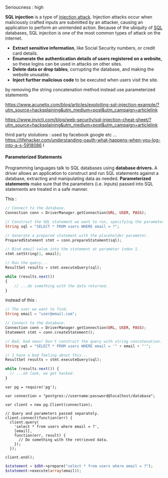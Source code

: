 Serioucness : high 

**SQL injection** is a type of [injection attack](https://hacksplaining.com/glossary/code-injection). Injection attacks occur when maliciously crafted inputs are submitted by an attacker, causing an application to perform an unintended action. Because of the ubiquity of [SQL](https://hacksplaining.com/glossary/sql) databases, SQL injection is one of the most common types of attack on the internet.

- **Extract sensitive information**, like Social Security numbers, or credit card details.
- **Enumerate the authentication details of users registered on a website,** so these logins can be used in attacks on other sites.
- **Delete data or drop tables**, corrupting the database, and making the website unusable.
- **Inject further malicious code** to be executed when users visit the site.


by removing the string concatenation method instead use parameterized statements 

https://www.acunetix.com/blog/articles/exploiting-sql-injection-example/?utm_source=hacksplaining&utm_medium=post&utm_campaign=articlelink

https://www.invicti.com/blog/web-security/sql-injection-cheat-sheet/?utm_source=hacksplaining&utm_medium=post&utm_campaign=articlelink

third party stolutions : 
used by facebook google etc ...
https://lifehacker.com/understanding-oauth-what-happens-when-you-log-into-a-s-5918086 I

#### Parameterized Statements

Programming languages talk to SQL databases using **database drivers.** A driver allows an application to construct and run SQL statements against a database, extracting and manipulating data as needed. **Parameterized statements** make sure that the parameters (i.e. inputs) passed into SQL statements are treated in a safe manner.

This : 

```php
// Connect to the database.
Connection conn = DriverManager.getConnection(URL, USER, PASS);

// Construct the SQL statement we want to run, specifying the parameter.
String sql = "SELECT * FROM users WHERE email = ?";

// Generate a prepared statement with the placeholder parameter.
PreparedStatement stmt = conn.prepareStatement(sql);

// Bind email value into the statement at parameter index 1.
stmt.setString(1, email);

// Run the query...
ResultSet results = stmt.executeQuery(sql);

while (results.next())
{
    // ...do something with the data returned.
}
```
instead of this :
```php
// The user we want to find.
String email = "user@email.com";

// Connect to the database.
Connection conn = DriverManager.getConnection(URL, USER, PASS);
Statement stmt = conn.createStatement();

// Bad, bad news! Don't construct the query with string concatenation.
String sql = "SELECT * FROM users WHERE email = '" + email + "'";

// I have a bad feeling about this...
ResultSet results = stmt.executeQuery(sql);

while (results.next()) {
  // ...oh look, we got hacked.
}
```

```postgresql
var pg = require('pg');

var connection = "postgres://username:password@localhost/database";

var client = new pg.Client(connection);

// Query and parameters passed separately.
client.connect(function(err) {
  client.query(
    'select * from users where email = ?',
    [email],
    function(err, result) {
      // Do something with the retrieved data.
    });
  });

client.end();
```

```php
$statement = $dbh->prepare("select * from users where email = ?");
$statement->execute(array(email));
```